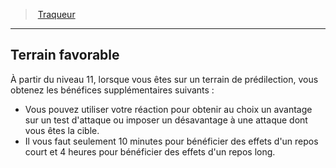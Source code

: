 ﻿---
!GenericItem
Name: Terrain favorable
Id: ranger_tracker_hd.md#terrain-favorable
ParentLink: ranger_tracker_hd.md#traqueur
ParentName: Traqueur
NameLevel: 2
Attributes: {}
---
> [Traqueur](hd_ranger_tracker.md)

---

## Terrain favorable

À partir du niveau 11, lorsque vous êtes sur un terrain de prédilection, vous obtenez les bénéfices supplémentaires suivants :

* Vous pouvez utiliser votre réaction pour obtenir au choix un avantage sur un test d'attaque ou imposer un désavantage à une attaque dont vous êtes la cible.
* Il vous faut seulement 10 minutes pour bénéficier des effets d'un repos court et 4 heures pour bénéficier des effets d'un repos long.

